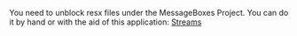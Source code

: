 You need to unblock resx files under the MessageBoxes Project.
You can do it by hand or with the aid of this application: [Streams](https://docs.microsoft.com/en-us/sysinternals/downloads/streams?fbclid=IwAR2J_Gsayep1QoNPe1Ci3QT88XHZur-Q36U7rsEw-p3ael6oCiazViO9Eps)
